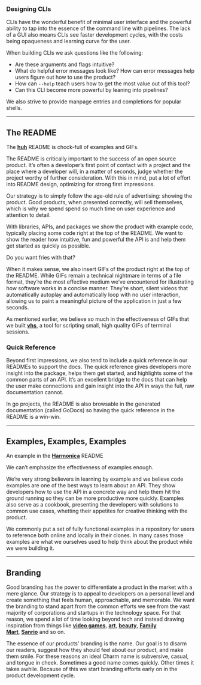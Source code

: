 ### **Designing CLIs**

CLIs have the wonderful benefit of minimal user interface and the powerful ability to tap into the essence of the command line with pipelines. The lack of a GUI also means CLIs see faster development cycles, with the costs being opaqueness and learning curve for the user.

When building CLIs we ask questions like the following:
- Are these arguments and flags intuitive?
- What do helpful error messages look like? How can error messages help users figure out how to use the product?
- How can `--help` teach users how to get the most value out of this tool?
- Can this CLI become more powerful by leaning into pipelines?

We also strive to provide manpage entries and completions for popular shells.

---

## **The README**

The [__huh__](https://github.com/charmbracelet/huh) README is chock-full of examples and GIFs.

The README is critically important to the success of an open source product. It’s often a developer’s first point of contact with a project and the place where a developer will, in a matter of seconds, judge whether the project worthy of further consideration. With this in mind, put a lot of effort into README design, optimizing for strong first impressions.

Our strategy is to simply follow the age-old rule of advertising: showing the product. Good products, when presented correctly, will sell themselves, which is why we spend spend so much time on user experience and attention to detail.

With libraries, APIs, and packages we show the product with example code, typically placing some code right at the top of the README. We want to show the reader how intuitive, fun and powerful the API is and help them get started as quickly as possible.

Do you want fries with that?

When it makes sense, we also insert GIFs of the product right at the top of the README. While GIFs remain a technical nightmare in terms of a file format, they’re the most effective medium we’ve encountered for illustrating how software works in a concise manner. They’re short, silent videos that automatically autoplay and automatically loop with no user interaction, allowing us to paint a meaningful picture of the application in just a few seconds.

As mentioned earlier, we believe so much in the effectiveness of GIFs that we built [__vhs__](https://github.com/charmbracelet/vhs), a tool for scripting small, high quality GIFs of terminal sessions.

### **Quick Reference**

Beyond first impressions, we also tend to include a quick reference in our READMEs to support the docs. The quick reference gives developers more insight into the package, helps them get started, and highlights some of the common parts of an API. It’s an excellent bridge to the docs that can help the user make connections and gain insight into the API in ways the full, raw documentation cannot.

In go projects, the README is also browsable in the generated documentation (called GoDocs) so having the quick reference in the README is a win-win.

---

## **Examples, Examples, Examples**

An example in the [__Harmonica__](https://github.com/charmbracelet/harmonica) README

We can’t emphasize the effectiveness of examples enough.

We’re very strong believers in learning by example and we believe code examples are one of the best ways to learn about an API. They show developers how to use the API in a concrete way and help them hit the ground running so they can be more productive more quickly. Examples also serve as a cookbook, presenting the developers with solutions to common use cases, whetting their appetites for creative thinking with the product.

We commonly put a set of fully functional examples in a repository for users to reference both online and locally in their clones. In many cases those examples are what we ourselves used to help think about the product while we were building it.

---

## **Branding**

Good branding has the power to differentiate a product in the market with a mere glance. Our strategy is to appeal to developers on a personal level and create something that feels human, approachable, and memorable. We want the branding to stand apart from the common efforts we see from the vast majority of corporations and startups in the technology space. For that reason, we spend a lot of time looking beyond tech and instead drawing inspiration from things like [__video games__](https://animalcrossing.nintendo.com/), [__art__](https://www.are.na/christian-rocha/glitter-odyssey), [__beauty__](https://fentybeauty.com/), [__Family Mart__](https://www.family.co.jp/), [__Sanrio__](https://www.sanrio.com/) and so on.

The essence of our products’ branding is the name. Our goal is to disarm our readers, suggest how they should feel about our product, and make them smile. For these reasons an ideal Charm name is subversive, casual, and tongue in cheek. Sometimes a good name comes quickly. Other times it takes awhile. Because of this we start branding efforts early on in the product development cycle.